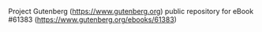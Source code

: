 Project Gutenberg (https://www.gutenberg.org) public repository for
eBook #61383 (https://www.gutenberg.org/ebooks/61383)

